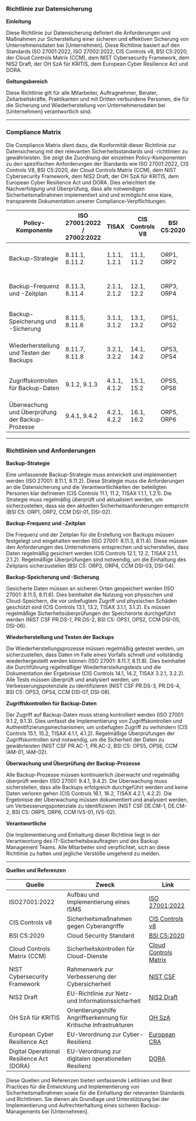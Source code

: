 ### Richtlinie zur Datensicherung

**Einleitung**

Diese Richtlinie zur Datensicherung definiert die Anforderungen und Maßnahmen zur Sicherstellung einer sicheren und effektiven Sicherung von Unternehmensdaten bei [Unternehmen]. Diese Richtlinie basiert auf den Standards ISO 27001:2022, ISO 27002:2022, CIS Controls v8, BSI C5:2020, der Cloud Controls Matrix (CCM), dem NIST Cybersecurity Framework, dem NIS2 Draft, der OH SzA für KRITIS, dem European Cyber Resilience Act und DORA.

**Geltungsbereich**

Diese Richtlinie gilt für alle Mitarbeiter, Auftragnehmer, Berater, Zeitarbeitskräfte, Praktikanten und mit Dritten verbundene Personen, die für die Sicherung und Wiederherstellung von Unternehmensdaten bei [Unternehmen] verantwortlich sind.

---

### Compliance Matrix

Die Compliance Matrix dient dazu, die Konformität dieser Richtlinie zur Datensicherung mit den relevanten Sicherheitsstandards und -richtlinien zu gewährleisten. Sie zeigt die Zuordnung der einzelnen Policy-Komponenten zu den spezifischen Anforderungen der Standards wie ISO 27001:2022, CIS Controls V8, BSI C5:2020, der Cloud Controls Matrix (CCM), dem NIST Cybersecurity Framework, dem NIS2 Draft, der OH SzA für KRITIS, dem European Cyber Resilience Act und DORA. Dies erleichtert die Nachverfolgung und Überprüfung, dass alle notwendigen Sicherheitsmaßnahmen implementiert sind und ermöglicht eine klare, transparente Dokumentation unserer Compliance-Verpflichtungen.

| Policy-Komponente                                | ISO 27001:2022 / 27002:2022 | TISAX           | CIS Controls V8 | BSI C5:2020     | CCM         | NIST CSF       | NIS2          | OH SzA         | European CRA | DORA          |
|--------------------------------------------------|-----------------------------|-----------------|-----------------|-----------------|-------------|----------------|---------------|----------------|---------------|---------------|
| Backup-Strategie                                 | 8.11.1, 8.11.2              | 1.1.1, 1.2.1    | 11.1, 11.2      | ORP1, ORP2      | DSI-01, DSI-02 | PR.IP-1, PR.IP-2 | Artikel 5, 6.1 | Abschnitt 2.3 | Artikel 23    | Artikel 4     |
| Backup-Frequenz und -Zeitplan                    | 8.11.3, 8.11.4              | 2.1.1, 2.1.2    | 12.1, 12.2      | ORP3, ORP4      | DSI-03, DSI-04 | PR.IP-3, PR.IP-4 | Artikel 5, 6.2 | Abschnitt 2.4 | Artikel 23    | Artikel 4     |
| Backup-Speicherung und -Sicherung                | 8.11.5, 8.11.6              | 3.1.1, 3.1.2    | 13.1, 13.2      | OPS1, OPS2      | DSI-05, DSI-06 | PR.DS-1, PR.DS-2 | Artikel 6.3   | Abschnitt 2.5 | Artikel 23    | Artikel 4     |
| Wiederherstellung und Testen der Backups         | 8.11.7, 8.11.8              | 3.2.1, 3.2.2    | 14.1, 14.2      | OPS3, OPS4      | DSI-07, DSI-08 | PR.DS-3, PR.DS-4 | Artikel 6.4   | Abschnitt 2.6 | Artikel 23    | Artikel 4     |
| Zugriffskontrollen für Backup-Daten              | 9.1.2, 9.1.3                | 4.1.1, 4.1.2    | 15.1, 15.2      | OPS5, OPS6      | IAM-01, IAM-02 | PR.AC-1, PR.AC-2 | Artikel 6.5   | Abschnitt 2.7 | Artikel 23    | Artikel 4     |
| Überwachung und Überprüfung der Backup-Prozesse  | 9.4.1, 9.4.2                | 4.2.1, 4.2.2    | 16.1, 16.2      | ORP5, ORP6      | IVS-01, IVS-02 | DE.CM-1, DE.CM-2 | Artikel 6.6   | Abschnitt 2.8 | Artikel 23    | Artikel 4     |

---

### Richtlinien und Anforderungen

**Backup-Strategie**

Eine umfassende Backup-Strategie muss entwickelt und implementiert werden (ISO 27001: 8.11.1, 8.11.2). Diese Strategie muss die Anforderungen an die Datensicherung und die Verantwortlichkeiten der beteiligten Personen klar definieren (CIS Controls 11.1, 11.2, TISAX 1.1.1, 1.2.1). Die Strategie muss regelmäßig überprüft und aktualisiert werden, um sicherzustellen, dass sie den aktuellen Sicherheitsanforderungen entspricht (BSI C5: ORP1, ORP2, CCM DSI-01, DSI-02).

**Backup-Frequenz und -Zeitplan**

Die Frequenz und der Zeitplan für die Erstellung von Backups müssen festgelegt und eingehalten werden (ISO 27001: 8.11.3, 8.11.4). Diese müssen den Anforderungen des Unternehmens entsprechen und sicherstellen, dass Daten regelmäßig gesichert werden (CIS Controls 12.1, 12.2, TISAX 2.1.1, 2.1.2). Regelmäßige Überprüfungen sind notwendig, um die Einhaltung des Zeitplans sicherzustellen (BSI C5: ORP3, ORP4, CCM DSI-03, DSI-04).

**Backup-Speicherung und -Sicherung**

Gesicherte Daten müssen an sicheren Orten gespeichert werden (ISO 27001: 8.11.5, 8.11.6). Dies beinhaltet die Nutzung von physischen und Cloud-Speichern, die vor unbefugtem Zugriff und physischen Schäden geschützt sind (CIS Controls 13.1, 13.2, TISAX 3.1.1, 3.1.2). Es müssen regelmäßige Sicherheitsüberprüfungen der Speicherorte durchgeführt werden (NIST CSF PR.DS-1, PR.DS-2, BSI C5: OPS1, OPS2, CCM DSI-05, DSI-06).

**Wiederherstellung und Testen der Backups**

Die Wiederherstellungsprozesse müssen regelmäßig getestet werden, um sicherzustellen, dass Daten im Falle eines Vorfalls schnell und vollständig wiederhergestellt werden können (ISO 27001: 8.11.7, 8.11.8). Dies beinhaltet die Durchführung regelmäßiger Wiederherstellungstests und die Dokumentation der Ergebnisse (CIS Controls 14.1, 14.2, TISAX 3.2.1, 3.2.2). Alle Tests müssen überprüft und analysiert werden, um Verbesserungspotenziale zu identifizieren (NIST CSF PR.DS-3, PR.DS-4, BSI C5: OPS3, OPS4, CCM DSI-07, DSI-08).

**Zugriffskontrollen für Backup-Daten**

Der Zugriff auf Backup-Daten muss streng kontrolliert werden (ISO 27001: 9.1.2, 9.1.3). Dies umfasst die Implementierung von Zugriffskontrollen und Authentifizierungsmechanismen, um unbefugten Zugriff zu verhindern (CIS Controls 15.1, 15.2, TISAX 4.1.1, 4.1.2). Regelmäßige Überprüfungen der Zugriffskontrollen sind notwendig, um die Sicherheit der Daten zu gewährleisten (NIST CSF PR.AC-1, PR.AC-2, BSI C5: OPS5, OPS6, CCM IAM-01, IAM-02).

**Überwachung und Überprüfung der Backup-Prozesse**

Alle Backup-Prozesse müssen kontinuierlich überwacht und regelmäßig überprüft werden (ISO 27001: 9.4.1, 9.4.2). Die Überwachung muss sicherstellen, dass alle Backups erfolgreich durchgeführt werden und keine Daten verloren gehen (CIS Controls 16.1, 16.2, TISAX 4.2.1, 4.2.2). Die Ergebnisse der Überwachung müssen dokumentiert und analysiert werden, um Verbesserungspotenziale zu identifizieren (NIST CSF DE.CM-1, DE.CM-2, BSI C5: ORP5, ORP6, CCM IVS-01, IVS-02).

**Verantwortliche**

Die Implementierung und Einhaltung dieser Richtlinie liegt in der Verantwortung des IT-Sicherheitsbeauftragten und des Backup Management Teams. Alle Mitarbeiter sind verpflichtet, sich an diese Richtlinie zu halten und jegliche Verstöße umgehend zu melden.

---

**Quellen und Referenzen**

| Quelle                                                                                          | Zweck                                                                  | Link                                                                                                             |
|-------------------------------------------------------------------------------------------------|------------------------------------------------------------------------|------------------------------------------------------------------------------------------------------------------|
| ISO27001:2022                                                                                   | Aufbau und Implementierung eines ISMS                                  | [ISO 27001:2022](https://www.iso.org/standard/27001)                                                             |
| CIS Controls v8                                                                                 | Sicherheitsmaßnahmen gegen Cyberangriffe                               | [CIS Controls v8](https://www.cisecurity.org/controls/v8)                                                        |
| BSI C5:2020                                                                                     | Cloud Security Standard                                                | [BSI C5:2020](https://www.bsi.bund.de/EN/Topics/CloudComputing/ComplianceControlsCatalogue/ComplianceControlsCatalogue_node.html) |
| Cloud Controls Matrix (CCM)                                                                     | Sicherheitskontrollen für Cloud-Dienste                                 | [Cloud Controls Matrix](https://cloudsecurityalliance.org/research/cloud-controls-matrix)                        |
| NIST Cybersecurity Framework                                                                    | Rahmenwerk zur Verbesserung der Cybersicherheit                        | [NIST CSF](https://www.nist.gov/cyberframework)                                                                  |
| NIS2 Draft                                                                                      | EU-Richtlinie zur Netz- und Informationssicherheit                      | [NIS2 Draft](https://eur-lex.europa.eu/legal-content/EN/TXT/?uri=CELEX%3A52020PC0823)                            |
| OH SzA für KRITIS                                                                               | Orientierungshilfe Angriffserkennung für Kritische Infrastrukturen     | [OH SzA](https://www.bsi.bund.de/SharedDocs/Downloads/DE/BSI/Kritis/BSI_Orientierungshilfe_Angriffserkennung.html)|
| European Cyber Resilience Act                                                                   | EU-Verordnung zur Cyber-Resilienz                                      | [European CRA](https://www.european-cyber-resilience-act.com)                                                    |
| Digital Operational Resilience Act (DORA)                                                       | EU-Verordnung zur digitalen operationellen Resilienz                   | [DORA](https://www.digital-operational-resilience-act.com)                                                       |

Diese Quellen und Referenzen bieten umfassende Leitlinien und Best Practices für die Entwicklung und Implementierung von Sicherheitsmaßnahmen sowie für die Einhaltung der relevanten Standards und Richtlinien. Sie dienen als Grundlage und Unterstützung bei der Implementierung und Aufrechterhaltung eines sicheren Backup-Managements bei [Unternehmen].
